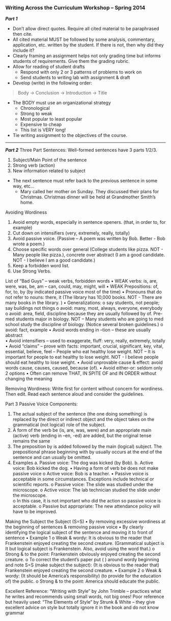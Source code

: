 ### Writing Across the Curriculum Workshop – Spring 2014

___Part 1___
- Don’t allow direct quotes.  Require all cited material to be paraphrased then cite.
- All cited material MUST be followed by some analysis, commentary, application, etc. written by the student.  If there is not, then why did they include it?
- Clearly framing an assignment helps not only grading time but informs students of requirements. Give them the grading rubric.
- Allow for reading of student drafts
    - Respond with only 2 or 3 patterns of problems to work on
    - Send students to writing lab with assignment & draft
- Develop (write) in the following order:

>	Body → Conclusion → Introduction → Title

- The BODY must use an organizational strategy
    - Chronological
    - Strong to weak
    - Most popular to least popular
    - Expensive to cheap
    - This list is VERY long!
- Tie writing assignment to the objectives of the course.

-----

___Part 2___
Three Part Sentences:  Well-formed sentences have 3 parts 1/2/3.
1. Subject/Main Point of the sentence
2. Strong verb (action)
3. New information related to subject
- The next sentence must refer back to the previous sentence in some way, etc… 
    - Mary called her mother on Sunday.  They discussed their plans for Christmas. Christmas dinner will be held at Grandmother Smith’s home.

Avoiding Wordiness
1.	Avoid empty words, especially in sentence openers.  (that, in order to, for example)
2.	Cut down on intensifiers (very, extremely, really, totally)
3.	Avoid passive voice. (Passive – A poem was written by Bob. Better - Bob wrote a poem.)
4.	Choose specific words over general (College students like pizza. NOT - Many people like pizza.), concrete over abstract (I am a good candidate. NOT - I believe I am a good candidate.)
5.	Keep a forbidden word list.
6.	Use Strong Verbs.

List of “Bad Guys” – weak verbs, forbidden words
•	WEAK verbs:  is, are, were, was, be, am – can, could, may, might, will
•	WEAK Prepositions: of, for, to, by (by indicated passive voice most of the time)
•	Pronouns that do not refer to nouns:  there, it (The library has 10,000 books. NOT - There are many books in the library. ) 
•	Generalizations: 
o	say students, not people; say buildings not things
o	avoid: many, most, always, everyone, everybody
o	avoid: area, field, discipline because they are usually followed by of.  Pre-med students major in biology. NOT – Many students who are going to med school study the discipline of biology. (Notice several broken guidelines.)
o	avoid:  fact, example
•	Avoid words ending in –tion – these are usually abstract  
•	Avoid intensifiers – used to exaggerate, fluff: very, really, extremely, totally
•	Avoid “claims” – prove with facts:  important, crucial, significant, key, vital, essential, believe, feel – People who eat healthy lose weight.  NOT – It is important for people to eat healthy to lose weight.  NOT - I believe people should eat healthy to lose weight.
•	Avoid unprovable cause & effect:  avoid words cause, causes, caused, because (of). 
•	Avoid either-or: seldom only 2 options
•	Often can remove THAT, IN SPITE OF and IN ORDER without changing the meaning

Removing Wordiness:  Write first for content without concern for wordiness.  Then edit.  Read each sentence aloud and consider the guidelines.

Part 3
Passive Voice
Components:
1.	The actual subject of the sentence (the one doing something) is replaced by the direct or indirect object and the object takes on the grammatical (not logical) role of the subject.
2.	A form of the verb be (is, are, was, were) and an appropriate main (active) verb (ending in –en, -ed) are added, but the original tense remains the same
3.	The preposition by is added followed by the main (logical) subject.  The prepositional phrase beginning with by usually occurs at the end of the sentence and can usually be omitted.
4.	Examples
a.	Passive voice:  The dog was kicked (by Bob).
b.	Active voice: Bob kicked the dog.
•	Having a form of verb be does not make passive voice
o	Active voice: Bob is a teacher.
•	Passive voice is acceptable in some circumstances.  Exceptions include technical or scientific reports.
o	Passive voice:  The slide was studied under the microscope.
o	Active voice:  The lab technician studied the slide under the microscope.  
o	In this case, it is not important who did the action so passive voice is acceptable.
o	Passive but appropriate: The new attendance policy will have to be improved.

Making the Subject the Subject (S=S) 
•	By removing excessive wordiness at the beginning of sentences & removing passive voice
•	By clearly identifying the logical subject of the sentence and moving it to front of sentence
•	Example 1
o	Weak & wordy: It is obvious to the reader that Frankenstein enjoyed creating the second creature. (Grammatical subject is It but logical subject is Frankenstein. Also, avoid using the word that.)
o	Strong & to the point: Frankenstein obviously enjoyed creating the second creature.
o	To correct the student’s paper put ( ) around wordy beginning and note S=S (make subject the subject): (It is obvious to the reader that) Frankenstein enjoyed creating the second creature.
•	Example 2
o	Weak & wordy: (It should be America’s responsibility) (to provide for the education of) the public.
o	Strong & to the point:  America should educate the public.

Excellent Reference:  “Writing with Style” by John Trimble – practices what he writes and recommends using small words, not big ones!
Poor reference but heavily used:  “The Elements of Style” by Strunk & White – they give excellent advice on style but totally ignore it in the book and do not know grammar

